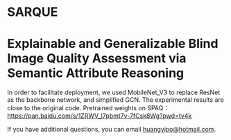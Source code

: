 # SARQUE
# Explainable and Generalizable Blind Image Quality Assessment via Semantic Attribute Reasoning


In order to facilitate deployment, we used MobileNet_V3 to replace ResNet as the backbone network, and simplified GCN. The experimental results are close to the original code. Pretrained weights on SPAQ： https://pan.baidu.com/s/1ZRWV_I7pbmt7v-7fCsk8Wg?pwd=tv4k

If you have additional questions, you can email huangyipo@hotmail.com.
